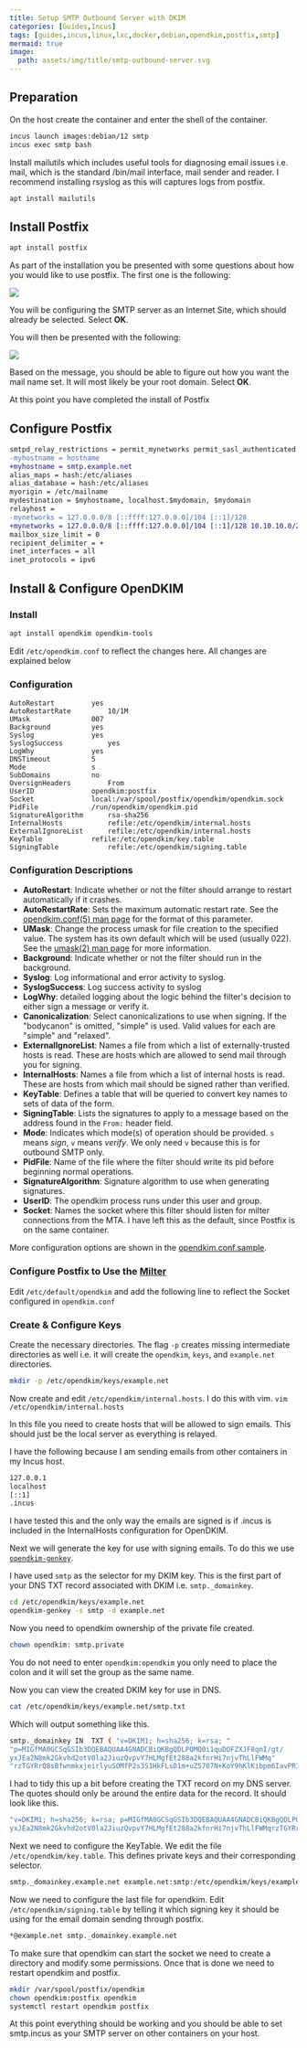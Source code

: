 ```yaml
---
title: Setup SMTP Outbound Server with DKIM
categories: [Guides,Incus]
tags: [guides,incus,linux,lxc,docker,debian,opendkim,postfix,smtp]
mermaid: true
image:
  path: assets/img/title/smtp-outbound-server.svg
---
```

## Preparation
On the host create the container and enter the shell of the container.

```bash
incus launch images:debian/12 smtp
incus exec smtp bash
```

Install mailutils which includes useful tools for diagnosing email issues i.e. mail, which is the standard /bin/mail interface, mail sender and reader. I recommend installing rsyslog as this will captures logs from postfix.

```bash
apt install mailutils
```

## Install Postfix
```bash
apt install postfix
```

As part of the installation you be presented with some questions about how you would like to use postfix. The first one is the following:

![](/assets/img/2025-03-27-smtp-outbound-server/mail-configuration.png)

You will be configuring the SMTP server as an Internet Site, which should already be selected.
Select **OK**.

You will then be presented with the following:

![](/assets/img/2025-03-27-smtp-outbound-server/mail-name.png)

Based on the message, you should be able to figure out how you want the mail name set. It will most likely be your root domain.
Select **OK**.

At this point you have completed the install of Postfix

## Configure Postfix
```diff
smtpd_relay_restrictions = permit_mynetworks permit_sasl_authenticated defer_unauth_destination
-myhostname = hostname
+myhostname = smtp.example.net
alias_maps = hash:/etc/aliases
alias_database = hash:/etc/aliases
myorigin = /etc/mailname
mydestination = $myhostname, localhost.$mydomain, $mydomain
relayhost =
-mynetworks = 127.0.0.0/8 [::ffff:127.0.0.0]/104 [::1]/128 
+mynetworks = 127.0.0.0/8 [::ffff:127.0.0.0]/104 [::1]/128 10.10.10.0/24 [2001:db8:b00b:b00b::]/64
mailbox_size_limit = 0
recipient_delimiter = +
inet_interfaces = all
inet_protocols = ipv6
```

## Install & Configure OpenDKIM
### Install

```bash
apt install opendkim opendkim-tools
```

Edit `/etc/opendkim.conf` to reflect the changes here. All changes are explained below

### Configuration

```
AutoRestart			yes
AutoRestartRate			10/1M
UMask				007
Background			yes
Syslog				yes
SyslogSuccess			yes
LogWhy				yes
DNSTimeout			5
Mode				s
SubDomains			no
OversignHeaders			From
UserID				opendkim:postfix
Socket				local:/var/spool/postfix/opendkim/opendkim.sock
PidFile				/run/opendkim/opendkim.pid
SignatureAlgorithm		rsa-sha256
InternalHosts			refile:/etc/opendkim/internal.hosts
ExternalIgnoreList		refile:/etc/opendkim/internal.hosts
KeyTable			refile:/etc/opendkim/key.table
SigningTable			refile:/etc/opendkim/signing.table
```

### Configuration Descriptions
- **AutoRestart**: Indicate whether or not the filter should arrange to restart automatically if it crashes.
- **AutoRestartRate**: Sets the maximum automatic restart rate. See the [opendkim.conf(5) man page](https://linux.die.net/man/5/opendkim.conf) for the format of this parameter.
- **UMask**: Change the process umask for file creation to the specified value. The system has its own default which will be used (usually 022). See the [umask(2) man page](https://linux.die.net/man/2/umask) for more information.
- **Background**: Indicate whether or not the filter should run in the background.
- **Syslog**: Log informational and error activity to syslog.
- **SyslogSuccess**: Log success activity to syslog
-  **LogWhy**: detailed logging about the logic behind the filter's decision to either sign a message or verify it.
- **Canonicalization**: Select canonicalizations to use when signing.  If the "bodycanon" is omitted, "simple" is used.  Valid values for each are "simple" and "relaxed".
- **ExternalIgnoreList**: Names a file from which a list of externally-trusted hosts is read. These are hosts which are allowed to send mail through you for signing.
- **InternalHosts**: Names a file from which a list of internal hosts is read. These are hosts from which mail should be signed rather than verified.
- **KeyTable**: Defines a table that will be queried to convert key names to sets of data of the form.
- **SigningTable**: Lists the signatures to apply to a message based on the address found in the `From:` header field.
- **Mode**: Indicates which mode(s) of operation should be provided. `s` means *sign*, `v` means *verify*. We only need `v` because this is for outbound SMTP only.
- **PidFile**: Name of the file where the filter should write its pid before beginning normal operations.
- **SignatureAlgorithm**: Signature algorithm to use when generating signatures.
- **UserID**: The opendkim process runs under this user and group.
- **Socket**: Names the socket where this filter should listen for milter connections from the MTA. I have left this as the default, since Postfix is on the same container.

More configuration options are shown in the [opendkim.conf.sample](https://raw.githubusercontent.com/cyrusimap/opendkim/refs/heads/master/opendkim/opendkim.conf.sample).

### Configure Postfix to Use the [Milter](https://en.wikipedia.org/wiki/Milter)
Edit `/etc/default/opendkim` and add the following line to reflect the Socket configured in `opendkim.conf`

### Create & Configure Keys
Create the necessary directories. The flag `-p` creates missing intermediate directories as well i.e. it will create the `opendkim`, `keys`, and `example.net` directories.

```bash
mkdir -p /etc/opendkim/keys/example.net
```

Now create and edit `/etc/opendkim/internal.hosts`. I do this with vim. `vim /etc/opendkim/internal.hosts`

In this file you need to create hosts that will be allowed to sign emails. This should just be the local server as everything is relayed.

I have the following because I am sending emails from other containers in my Incus host.

```bash
127.0.0.1
localhost
[::1]
.incus
```

I have tested this and the only way the emails are signed is if .incus is included in the InternalHosts configuration for OpenDKIM.

Next we will generate the key for use with signing emails. To do this we use [`opendkim-genkey`](https://linux.die.net/man/8/opendkim-genkey).

I have used 
`smtp` as the selector for my DKIM key. This is the first part of your DNS TXT record associated with DKIM i.e. `smtp._domainkey`.

```bash
cd /etc/opendkim/keys/example.net
opendkim-genkey -s smtp -d example.net
```

Now you need to opendkim ownership of the private file created.

```bash
chown opendkim: smtp.private
```

You do not need to enter `opendkim:opendkim` you only need to place the colon and it will set the group as the same name.

Now you can view the created DKIM key for use in DNS.

```bash
cat /etc/opendkim/keys/example.net/smtp.txt
```

Which will output something like this.

```bash
smtp._domainkey	IN	TXT ( "v=DKIM1; h=sha256; k=rsa; "
"p=MIGfMA0GCSqGSIb3DQEBAQUAA4GNADCBiQKBgQDLPQMQ0i1quDOFZXJF8qnI/gt/
yxJEa2N8mk2Gkvhd2otV0la2JiuzQvpvY7HLMgfEt288a2kfnrHi7njvThLlFWMq"
"rzTGYRrQ8sBfwnmkxjeirlyuSOMfP2s3S1HkFLsD1m+uZ5707N+KoY9hKlKibpm6IavPRIryBPQ2IP/wmQIDAQAB" )  ; ----- DKIM key smtp for example.net
```

I had to tidy this up a bit before creating the TXT record on my DNS server. The quotes should only be around the entire data for the record. It should look like this.

```bash
"v=DKIM1; h=sha256; k=rsa; p=MIGfMA0GCSqGSIb3DQEBAQUAA4GNADCBiQKBgQDLPQMQ0i1quDOFZXJF8qnI/gt/
yxJEa2N8mk2Gkvhd2otV0la2JiuzQvpvY7HLMgfEt288a2kfnrHi7njvThLlFWMqrzTGYRrQ8sBfwnmkxjeirlyuSOMfP2s3S1HkFLsD1m+uZ5707N+KoY9hKlKibpm6IavPRIryBPQ2IP/wmQIDAQAB"
```

Next we need to configure the KeyTable. We edit the file `/etc/opendkim/key.table`. This defines private keys and their corresponding selector.

```bash
smtp._domainkey.example.net example.net:smtp:/etc/opendkim/keys/example.net/smtp.private
```

Now we need to configure the last file for opendkim. Edit `/etc/opendkim/signing.table` by telling it which signing key it should be using for the email domain sending through postfix.

```bash
*@example.net smtp._domainkey.example.net
```

To make sure that opendkim can start the socket we need to create a directory and modify some permissions. Once that is done we need to restart opendkim and postfix.

```bash
mkdir /var/spool/postfix/opendkim
chown opendkim:postfix opendkim
systemctl restart opendkim postfix
```

At this point everything should be working and you should be able to set smtp.incus as your SMTP server on other containers on your host.
